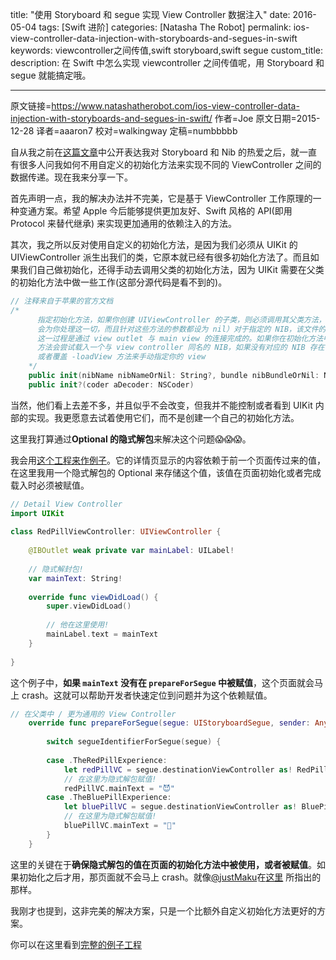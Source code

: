 title: "使用 Storyboard 和 segue 实现 View Controller 数据注入"
date: 2016-05-04
tags: [Swift 进阶]
categories: [Natasha The Robot]
permalink: ios-view-controller-data-injection-with-storyboards-and-segues-in-swift
keywords: viewcontroller之间传值,swift storyboard,swift segue
custom_title: 
description: 在 Swift 中怎么实现 viewcontroller 之间传值呢，用 Storyboard 和 segue 就能搞定哦。

---
原文链接=https://www.natashatherobot.com/ios-view-controller-data-injection-with-storyboards-and-segues-in-swift/
作者=Joe
原文日期=2015-12-28
译者=aaaron7
校对=walkingway
定稿=numbbbbb

<!--此处开始正文-->

自从我之前在[这篇文章](https://www.natashatherobot.com/i-heart-storyboards-nibs/)中公开表达我对 Storyboard 和 Nib 的热爱之后，就一直有很多人问我如何不用自定义的初始化方法来实现不同的 ViewController 之间的数据传递。现在我来分享一下。

<!--more-->

首先声明一点，我的解决办法并不完美，它是基于 ViewController 工作原理的一种变通方案。希望 Apple 今后能够提供更加友好、Swift 风格的 API(即用 Protocol 来替代继承) 来实现更加通用的依赖注入的方法。

其次，我之所以反对使用自定义的初始化方法，是因为我们必须从 UIKit 的 UIViewController 派生出我们的类，它原本就已经有很多初始化方法了。而且如果我们自己做初始化，还得手动去调用父类的初始化方法，因为 UIKit 需要在父类的初始化方法中做一些工作(这部分源代码是看不到的)。

```swift
// 注释来自于苹果的官方文档
/*
      指定初始化方法，如果你创建 UIViewController 的子类，则必须调用其父类方法，即使你并没有使用 NIB（方便期间，默认的 init 方法
      会为你处理这一切，而且针对这些方法的参数都设为 nil）对于指定的 NIB，该文件的所有者代理拥有的类应当为你视图控制器的子类，
      这一过程是通过 view outlet 与 main view 的连接完成的。如果你在初始化方法中传入空的 nib 名，那么 -loadView 
      方法会尝试载入一个与 view controller 同名的 NIB，如果没有对应的 NIB 存在，则你必须在 -view 被执行前调用 -setView: 方法，
      或者覆盖 -loadView 方法来手动指定你的 view
    */
    public init(nibName nibNameOrNil: String?, bundle nibBundleOrNil: NSBundle?)
    public init?(coder aDecoder: NSCoder)
```

当然，他们看上去差不多，并且似乎不会改变，但我并不能控制或者看到 UIKit 内部的实现。我更愿意去试着使用它们，而不是创建一个自己的初始化方法。

这里我打算通过**Optional 的隐式解包**来解决这个问题😱😱😱。

我会用[这个工程来作例子](https://www.natashatherobot.com/protocol-oriented-segue-identifiers-swift/)。它的详情页显示的内容依赖于前一个页面传过来的值，在这里我用一个隐式解包的 Optional 来存储这个值，该值在页面初始化或者完成载入时必须被赋值。

```swift
// Detail View Controller
import UIKit
 
class RedPillViewController: UIViewController {
 
    @IBOutlet weak private var mainLabel: UILabel!
    
    // 隐式解封包!
    var mainText: String!
    
    override func viewDidLoad() {
        super.viewDidLoad()
 
        // 他在这里使用!
        mainLabel.text = mainText
    }
 
}
```

这个例子中，**如果 `mainText` 没有在 `prepareForSegue` 中被赋值**，这个页面就会马上 crash。这就可以帮助开发者快速定位到问题并为这个依赖赋值。

```swift
// 在父类中 / 更为通用的 View Controller
    override func prepareForSegue(segue: UIStoryboardSegue, sender: AnyObject?) {
        
        switch segueIdentifierForSegue(segue) {
            
        case .TheRedPillExperience:
            let redPillVC = segue.destinationViewController as! RedPillViewController
            // 在这里为隐式解包赋值!
            redPillVC.mainText = "😈"
        case .TheBluePillExperience:
            let bluePillVC = segue.destinationViewController as! BluePillViewController
            // 在这里为隐式解包赋值!
            bluePillVC.mainText = "👼"
        }
    }
```


这里的关键在于**确保隐式解包的值在页面的初始化方法中被使用，或者被赋值**。如果初始化之后才用，那页面就不会马上 crash。就像[@justMaku](https://twitter.com/justMaku)在[这里](https://twitter.com/justMaku/status/714116530926125057?ref_src=twsrc%5Etfw) 所指出的那样。

我刚才也提到，这非完美的解决方案，只是一个比额外自定义初始化方法更好的方案。

你可以在这里看到[完整的例子工程](https://github.com/NatashaTheRobot/POSegueIdentifiers)

